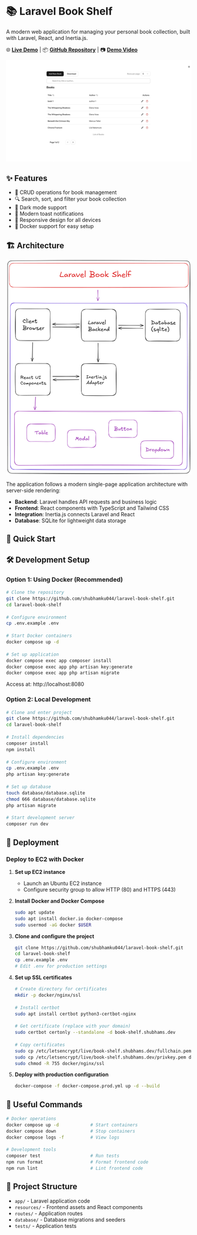 # 📚 Laravel Book Shelf
A modern web application for managing your personal book collection, built with Laravel, React, and Inertia.js.

🌐 **[Live Demo](https://book-shelf.shubhams.dev/)** | 📦 **[GitHub Repository](https://github.com/shubhamku044/laravel-book-shelf)** | 📷 **[Demo Video](https://www.loom.com/share/7c235667e1314b9980842a65fa05b87d?sid=35b171db-b7d2-4d87-b124-24c7e16e2b24)**

![Architecture Diagram](application.png)

## ✨ Features

- 📝 CRUD operations for book management
- 🔍 Search, sort, and filter your book collection
- 🌙 Dark mode support
- 🔔 Modern toast notifications
- 📱 Responsive design for all devices
- 🐳 Docker support for easy setup

## 🏗️ Architecture

![Architecture Diagram](image.png)

The application follows a modern single-page application architecture with server-side rendering:

- **Backend**: Laravel handles API requests and business logic
- **Frontend**: React components with TypeScript and Tailwind CSS
- **Integration**: Inertia.js connects Laravel and React
- **Database**: SQLite for lightweight data storage

## 🚀 Quick Start

## 🛠️ Development Setup

### Option 1: Using Docker (Recommended)

```bash
# Clone the repository
git clone https://github.com/shubhamku044/laravel-book-shelf.git
cd laravel-book-shelf

# Configure environment
cp .env.example .env

# Start Docker containers
docker compose up -d

# Set up application
docker compose exec app composer install
docker compose exec app php artisan key:generate
docker compose exec app php artisan migrate
```

Access at: http://localhost:8080

### Option 2: Local Development

```bash
# Clone and enter project
git clone https://github.com/shubhamku044/laravel-book-shelf.git
cd laravel-book-shelf

# Install dependencies
composer install
npm install

# Configure environment
cp .env.example .env
php artisan key:generate

# Set up database
touch database/database.sqlite
chmod 666 database/database.sqlite
php artisan migrate

# Start development server
composer run dev
```

## 🚢 Deployment

### Deploy to EC2 with Docker

1. **Set up EC2 instance**
   - Launch an Ubuntu EC2 instance
   - Configure security group to allow HTTP (80) and HTTPS (443)

2. **Install Docker and Docker Compose**
   ```bash
   sudo apt update
   sudo apt install docker.io docker-compose
   sudo usermod -aG docker $USER
   ```

3. **Clone and configure the project**
   ```bash
   git clone https://github.com/shubhamku044/laravel-book-shelf.git
   cd laravel-book-shelf
   cp .env.example .env
   # Edit .env for production settings
   ```

4. **Set up SSL certificates**
   ```bash
   # Create directory for certificates
   mkdir -p docker/nginx/ssl
   
   # Install certbot
   sudo apt install certbot python3-certbot-nginx
   
   # Get certificate (replace with your domain)
   sudo certbot certonly --standalone -d book-shelf.shubhams.dev
   
   # Copy certificates
   sudo cp /etc/letsencrypt/live/book-shelf.shubhams.dev/fullchain.pem docker/nginx/ssl/
   sudo cp /etc/letsencrypt/live/book-shelf.shubhams.dev/privkey.pem docker/nginx/ssl/
   sudo chmod -R 755 docker/nginx/ssl
   ```

5. **Deploy with production configuration**
   ```bash
   docker-compose -f docker-compose.prod.yml up -d --build
   ```

## 🧰 Useful Commands

```bash
# Docker operations
docker compose up -d            # Start containers
docker compose down             # Stop containers
docker compose logs -f          # View logs

# Development tools
composer test                   # Run tests
npm run format                  # Format frontend code
npm run lint                    # Lint frontend code
```

## 📁 Project Structure

- `app/` - Laravel application code
- `resources/` - Frontend assets and React components
- `routes/` - Application routes
- `database/` - Database migrations and seeders
- `tests/` - Application tests
